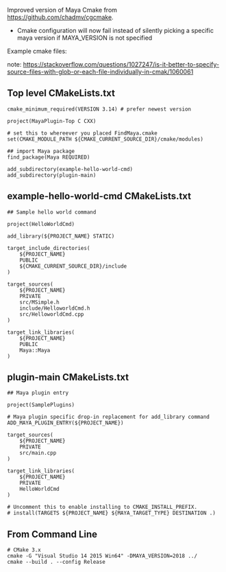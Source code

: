 Improved version of Maya Cmake from https://github.com/chadmv/cgcmake.

* Cmake configuration will now fail instead of silently picking a specific maya version if MAYA_VERSION is not specified

Example cmake files:

note: https://stackoverflow.com/questions/1027247/is-it-better-to-specify-source-files-with-glob-or-each-file-individually-in-cmak/1060061

Top level CMakeLists.txt
-------------------
    cmake_minimum_required(VERSION 3.14) # prefer newest version

    project(MayaPlugin-Top C CXX)

    # set this to whereever you placed FindMaya.cmake
    set(CMAKE_MODULE_PATH ${CMAKE_CURRENT_SOURCE_DIR}/cmake/modules)

    ## import Maya package
    find_package(Maya REQUIRED)

    add_subdirectory(example-hello-world-cmd)
    add_subdirectory(plugin-main)

example-hello-world-cmd CMakeLists.txt
-------------------


    ## Sample hello world command

    project(HelloWorldCmd)

    add_library(${PROJECT_NAME} STATIC)

    target_include_directories(
        ${PROJECT_NAME} 
        PUBLIC 
        ${CMAKE_CURRENT_SOURCE_DIR}/include
    )

    target_sources(
        ${PROJECT_NAME}
        PRIVATE
        src/MSimple.h
        include/HelloworldCmd.h
        src/HelloworldCmd.cpp
    )

    target_link_libraries(
        ${PROJECT_NAME} 
        PUBLIC 
        Maya::Maya
    )

plugin-main CMakeLists.txt
-------------------

    ## Maya plugin entry

    project(SamplePlugins)

    # Maya plugin specific drop-in replacement for add_library command
    ADD_MAYA_PLUGIN_ENTRY(${PROJECT_NAME})

    target_sources(
        ${PROJECT_NAME}
        PRIVATE
        src/main.cpp
    )

    target_link_libraries(
        ${PROJECT_NAME}
        PRIVATE 
        HelloWorldCmd
    )

    # Uncomment this to enable installing to CMAKE_INSTALL_PREFIX.
    # install(TARGETS ${PROJECT_NAME} ${MAYA_TARGET_TYPE} DESTINATION .)

From Command Line
-----------------
    # CMake 3.x
    cmake -G "Visual Studio 14 2015 Win64" -DMAYA_VERSION=2018 ../
    cmake --build . --config Release

